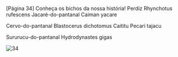 [Página 34]
Conheça os bichos da nossa história!
Perdiz
Rhynchotus rufescens
Jacaré-do-pantanal
Caiman yacare

Cervo-do-pantanal
Blastocerus dichotomus
Caititu
Pecari tajacu


Sururucu-do-pantanal
Hydrodynastes gigas

![34](./img/page_34-01.jpg)
